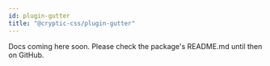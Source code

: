 ```yaml
---
id: plugin-gutter
title: "@cryptic-css/plugin-gutter"
---
```


Docs coming here soon. Please check the package's README.md until then on GitHub.